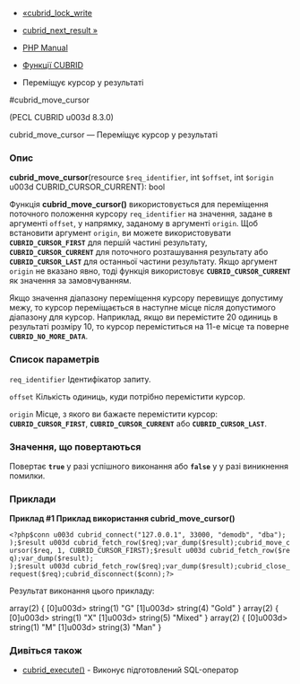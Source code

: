 - [«cubrid_lock_write](function.cubrid-lock-write.md)
- [cubrid_next_result »](function.cubrid-next-result.md)

- [PHP Manual](index.md)
- [Функції CUBRID](ref.cubrid.md)
- Переміщує курсор у результаті

#cubrid_move_cursor

(PECL CUBRID u003d 8.3.0)

cubrid_move_cursor — Переміщує курсор у результаті

### Опис

**cubrid_move_cursor**(resource `$req_identifier`, int `$offset`, int
`$origin` u003d CUBRID_CURSOR_CURRENT): bool

Функція **cubrid_move_cursor()** використовується для переміщення поточного
положення курсору `req_identifier` на значення, задане в аргументі
`offset`, у напрямку, заданому в аргументі `origin`. Щоб встановити
аргумент `origin`, ви можете використовувати **`CUBRID_CURSOR_FIRST`** для
першій частині результату, **`CUBRID_CURSOR_CURRENT`** для поточного
розташування результату або **`CUBRID_CURSOR_LAST`** для останньої
частини результату. Якщо аргумент `origin` не вказано явно, тоді функція
використовує **`CUBRID_CURSOR_CURRENT`** як значення за замовчуванням.

Якщо значення діапазону переміщення курсору перевищує допустиму межу,
то курсор переміщається в наступне місце після допустимого діапазону для
курсор. Наприклад, якщо ви перемістите 20 одиниць в результаті розміру
10, то курсор переміститься на 11-е місце та поверне
**`CUBRID_NO_MORE_DATA`**.

### Список параметрів

`req_identifier`
Ідентифікатор запиту.

`offset`
Кількість одиниць, куди потрібно перемістити курсор.

`origin`
Місце, з якого ви бажаєте перемістити курсор:
**`CUBRID_CURSOR_FIRST`**, **`CUBRID_CURSOR_CURRENT`** або
**`CUBRID_CURSOR_LAST`**.

### Значення, що повертаються

Повертає **`true`** у разі успішного виконання або **`false`** у
у разі виникнення помилки.

### Приклади

**Приклад #1 Приклад використання **cubrid_move_cursor()****

` <?php$conn u003d cubrid_connect("127.0.0.1", 33000, "demodb", "dba"); );$result u003d cubrid_fetch_row($req);var_dump($result);cubrid_move_cursor($req, 1, CUBRID_CURSOR_FIRST);$result u003d cubrid_fetch_row($req);var_dump($result); );$result u003d cubrid_fetch_row($req);var_dump($result);cubrid_close_request($req);cubrid_disconnect($conn);?> `

Результат виконання цього прикладу:

array(2) {
[0]u003d>
string(1) "G"
[1]u003d>
string(4) "Gold"
}
array(2) {
[0]u003d>
string(1) "X"
[1]u003d>
string(5) "Mixed"
}
array(2) {
[0]u003d>
string(1) "M"
[1]u003d>
string(3) "Man"
}

### Дивіться також

- [cubrid_execute()](function.cubrid-execute.md) - Виконує
підготовлений SQL-оператор
